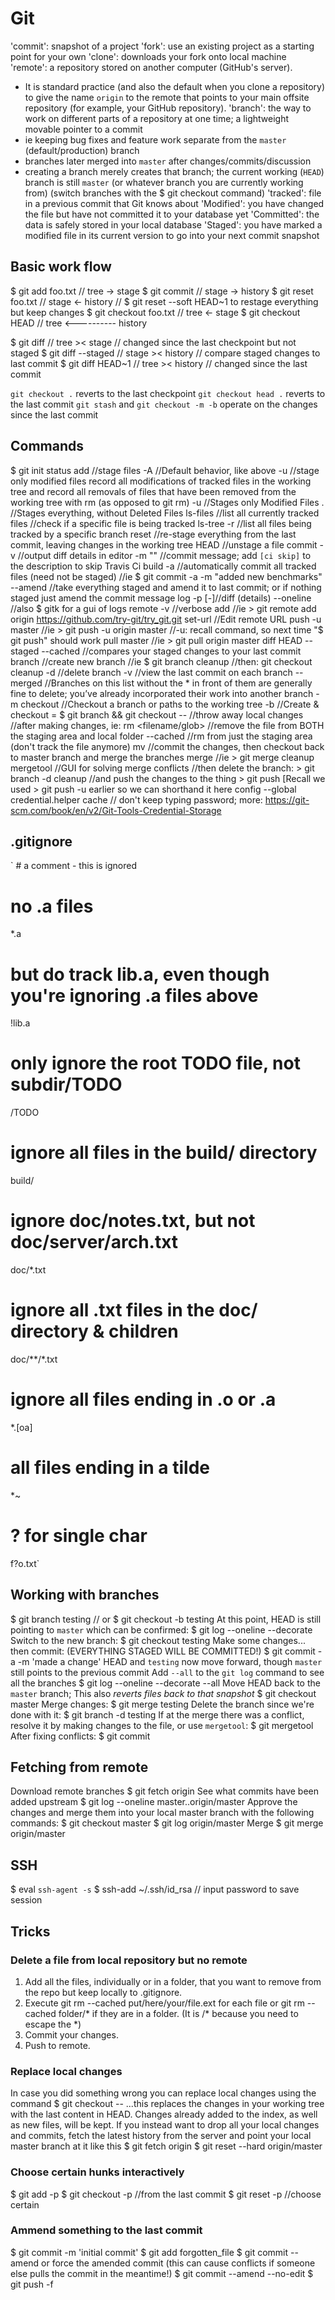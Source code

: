 # Git

'commit': snapshot of a project
'fork': use an existing project as a starting point for your own
'clone': downloads your fork onto local machine
'remote': a repository stored on another computer (GitHub's server).
 - It is standard practice (and also the default when you clone a repository) to give the name `origin` to the remote that points to your main offsite repository (for example, your GitHub repository).
'branch': the way to work on different parts of a repository at one time; a lightweight movable pointer to a commit
 - ie keeping bug fixes and feature work separate from the `master` (default/production) branch
 - branches later merged into `master` after changes/commits/discussion
 - creating a branch merely creates that branch; the current working (`HEAD`) branch is still `master` (or whatever branch you are currently working from) (switch branches with the $ git checkout <branch> command)
'tracked': file in a previous commit that Git knows about
'Modified': you have changed the file but have not committed it to your database yet
'Committed': the data is safely stored in your local database
'Staged': you have marked a modified file in its current version to go into your next commit snapshot

## Basic work flow

  $ git add foo.txt      // tree -> stage
  $ git commit           //         stage -> history
  $ git reset foo.txt    //         stage <- history // $ git reset --soft HEAD~1 to restage everything but keep changes
  $ git checkout foo.txt // tree <- stage
  $ git checkout HEAD    // tree <---------- history

  $ git diff             // tree >< stage            // changed since the last checkpoint but not staged
  $ git diff --staged    //         stage >< history // compare staged changes to last commit
  $ git diff HEAD~1      // tree ><          history // changed since the last commit

`git checkout .` reverts to the last checkpoint
`git checkout head .` reverts to the last commit
`git stash` and `git checkout -m -b` operate on the changes since the last commit

## Commands

$ git init
      status
      add <FILENAMES> //stage files
          -A //Default behavior, like above
          -u //stage only modified files record all modifications of tracked files in the working tree and record all removals of files that have been removed from the working tree with rm (as opposed to git rm)
          -u //Stages only Modified Files
          . //Stages everything, without Deleted Files
      ls-files //list all currently tracked files
          <filename> //check if a specific file is being tracked
      ls-tree -r <branchname> //list all files being tracked by a specific branch
      reset //re-stage everything from the last commit, leaving changes in the working tree
            <FILES>
            HEAD <FILENAME> //unstage a file
      commit
          -v //output diff details in editor
          -m "<DESCRIPTION>" //commit message; add `[ci skip]` to the description to skip Travis Ci build
          -a //automatically commit all tracked files (need not be staged) //ie $ git commit -a -m "added new benchmarks"
          --amend //take everything staged and amend it to last commit; or if nothing staged just amend the commit message
      log
          -p [-<NUMTOSHOW>]//diff (details)
          --oneline
          //also $ gitk for a gui of logs
      remote
          -v //verbose
          add <SHORTNAME> <URL> //ie > git remote add origin https://github.com/try-git/try_git.git
          set-url <REMOTENAME> <URL> //Edit remote URL
      push -u <SHORTNAME> master //ie > git push -u origin master //-u: recall command, so next time "$ git push" should work
      pull <SHORTNAME> master //ie > git pull origin master
      diff HEAD
          --staged --cached //compares your staged changes to your last commit
      branch <BRANCHNAME> //create new branch //ie $ git branch cleanup //then: git checkout cleanup
          -d <BRANCHNAME> //delete branch
          -v //view the last commit on each branch
          --merged //Branches on this list without the * in front of them are generally fine to delete; you’ve already incorporated their work into another branch
          -m <OLDBRANCHNAME> <NEWBRANCHNAME>
      checkout //Checkout a branch or paths to the working tree
          -b //Create & checkout = $ git branch <branchname> && git checkout <branchname>
          -- <FILES> //throw away local changes
      //after making changes, ie:
      rm <filename/glob> //remove the file from BOTH the staging area and local folder
          --cached //rm from just the staging area (don't track the file anymore)
      mv <fromfilename> <tofilename>
      //commit the changes, then checkout back to master branch and merge the branches
      merge <BRANCHNAME> //ie > git merge cleanup
      mergetool //GUI for solving merge conflicts
      //then delete the branch: > git branch -d cleanup
      //and push the changes to the thing > git push [Recall we used > git push -u earlier so we can shorthand it here
      config --global credential.helper cache // don't keep typing password; more: https://git-scm.com/book/en/v2/Git-Tools-Credential-Storage

## .gitignore

` # a comment - this is ignored
  # no .a files
  *.a
  # but do track lib.a, even though you're ignoring .a files above
  !lib.a
  # only ignore the root TODO file, not subdir/TODO
  /TODO
  # ignore all files in the build/ directory
  build/
  # ignore doc/notes.txt, but not doc/server/arch.txt
  doc/*.txt
  # ignore all .txt files in the doc/ directory & children
  doc/**/*.txt
  # ignore all files ending in .o or .a
  *.[oa]
  # all files ending in a tilde
  *~
  # ? for single char
  f?o.txt`

## Working with branches
  $ git branch testing // or $ git checkout -b testing
At this point, HEAD is still pointing to `master` which can be confirmed:
  $ git log --oneline --decorate
Switch to the new branch:
  $ git checkout testing
Make some changes... then commit: (EVERYTHING STAGED WILL BE COMMITTED!)
  $ git commit -a -m 'made a change'
HEAD and `testing` now move forward, though `master` still points to the previous commit
Add `--all` to the `git log` command to see all the branches
  $ git log --oneline --decorate --all
Move HEAD back to the `master` branch; This also _reverts files back to that snapshot_
  $ git checkout master
Merge changes:
  $ git merge testing
Delete the branch since we're done with it:
  $ git branch -d testing
If at the merge there was a conflict, resolve it by making changes to the file, or use `mergetool`:
  $ git mergetool
After fixing conflicts:
  $ git commit

## Fetching from remote
Download remote branches
  $ git fetch origin
See what commits have been added upstream
  $ git log --oneline master..origin/master
Approve the changes and merge them into your local master branch with the following commands:
  $ git checkout master
  $ git log origin/master
Merge
  $ git merge origin/master

## SSH
  $ eval `ssh-agent -s`
  $ ssh-add ~/.ssh/id_rsa // input password to save session

## Tricks

### Delete a file from local repository but no remote
1. Add all the files, individually or in a folder, that you want to remove from the repo but keep locally to .gitignore.
2. Execute git rm --cached put/here/your/file.ext for each file or git rm --cached folder/\* if they are in a folder. (It is /\* because you need to escape the *)
3. Commit your changes.
4. Push to remote.

### Replace local changes
In case you did something wrong you can replace local changes using the command
  $ git checkout -- <filename>
...this replaces the changes in your working tree with the last content in HEAD. Changes already added to the index, as well as new files, will be kept.
If you instead want to drop all your local changes and commits, fetch the latest history from the server and point your local master branch at it like this
  $ git fetch origin
  $ git reset --hard origin/master

### Choose certain hunks interactively
  $ git add -p
  $ git checkout -p //from the last commit
  $ git reset -p //choose certain

### Ammend something to the last commit
  $ git commit -m 'initial commit'
  $ git add forgotten_file
  $ git commit --amend
or force the amended commit (this can cause conflicts if someone else pulls the commit in the meantime!)
  $ git commit --amend --no-edit
  $ git push -f